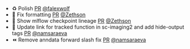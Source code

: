- ♻️ Polish [PR](https://github.com/laminlabs/lamin-mlops/pull/29) [@falexwolf](https://github.com/falexwolf)
- 🎨 Fix formatting [PR](https://github.com/laminlabs/lamin-mlops/pull/28) [@Zethson](https://github.com/Zethson)
- 🎨 Show mlflow checkpoint lineage [PR](https://github.com/laminlabs/lamin-mlops/pull/27) [@Zethson](https://github.com/Zethson)
- 📝 Update link for tracked function in sc-imaging2 and add hide-output tags [PR](https://github.com/laminlabs/lamin-usecases/pull/207) [@namsaraeva](https://github.com/namsaraeva)
- ⏪  Remove anndata forward slash fix [PR](https://github.com/laminlabs/lamin-usecases/pull/206) [@namsaraeva](https://github.com/namsaraeva)

